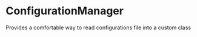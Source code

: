 ConfigurationManager
====================

Provides a comfortable way to read configurations file into a custom class

